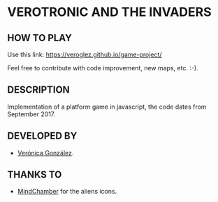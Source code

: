 # VEROTRONIC AND THE INVADERS

## HOW TO PLAY
Use this link: https://veroglez.github.io/game-project/

Feel free to contribute with code improvement, new maps, etc. :-).


## DESCRIPTION

Implementation of a platform game in javascript, the code dates from September 2017.


## DEVELOPED BY

* [Verónica González](https://github.com/veroglez/).


## THANKS TO
* [MindChamber](https://opengameart.org/users/mindchamber) for the aliens icons.
